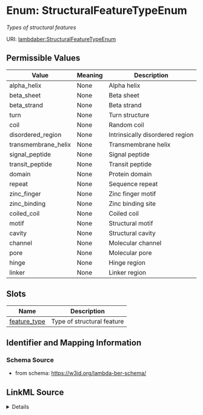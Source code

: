 # Enum: StructuralFeatureTypeEnum 




_Types of structural features_



URI: [lambdaber:StructuralFeatureTypeEnum](https://w3id.org/lambda-ber-schema/StructuralFeatureTypeEnum)

## Permissible Values

| Value | Meaning | Description |
| --- | --- | --- |
| alpha_helix | None | Alpha helix |
| beta_sheet | None | Beta sheet |
| beta_strand | None | Beta strand |
| turn | None | Turn structure |
| coil | None | Random coil |
| disordered_region | None | Intrinsically disordered region |
| transmembrane_helix | None | Transmembrane helix |
| signal_peptide | None | Signal peptide |
| transit_peptide | None | Transit peptide |
| domain | None | Protein domain |
| repeat | None | Sequence repeat |
| zinc_finger | None | Zinc finger motif |
| zinc_binding | None | Zinc binding site |
| coiled_coil | None | Coiled coil |
| motif | None | Structural motif |
| cavity | None | Structural cavity |
| channel | None | Molecular channel |
| pore | None | Molecular pore |
| hinge | None | Hinge region |
| linker | None | Linker region |




## Slots

| Name | Description |
| ---  | --- |
| [feature_type](feature_type.md) | Type of structural feature |





## Identifier and Mapping Information






### Schema Source


* from schema: https://w3id.org/lambda-ber-schema/






## LinkML Source

<details>
```yaml
name: StructuralFeatureTypeEnum
description: Types of structural features
from_schema: https://w3id.org/lambda-ber-schema/
rank: 1000
permissible_values:
  alpha_helix:
    text: alpha_helix
    description: Alpha helix
  beta_sheet:
    text: beta_sheet
    description: Beta sheet
  beta_strand:
    text: beta_strand
    description: Beta strand
  turn:
    text: turn
    description: Turn structure
  coil:
    text: coil
    description: Random coil
  disordered_region:
    text: disordered_region
    description: Intrinsically disordered region
  transmembrane_helix:
    text: transmembrane_helix
    description: Transmembrane helix
  signal_peptide:
    text: signal_peptide
    description: Signal peptide
  transit_peptide:
    text: transit_peptide
    description: Transit peptide
  domain:
    text: domain
    description: Protein domain
  repeat:
    text: repeat
    description: Sequence repeat
  zinc_finger:
    text: zinc_finger
    description: Zinc finger motif
  zinc_binding:
    text: zinc_binding
    description: Zinc binding site
  coiled_coil:
    text: coiled_coil
    description: Coiled coil
  motif:
    text: motif
    description: Structural motif
  cavity:
    text: cavity
    description: Structural cavity
  channel:
    text: channel
    description: Molecular channel
  pore:
    text: pore
    description: Molecular pore
  hinge:
    text: hinge
    description: Hinge region
  linker:
    text: linker
    description: Linker region

```
</details>